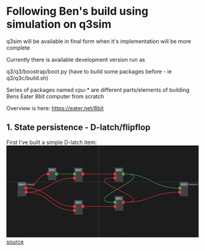 # Following Ben's build using simulation on q3sim

q3sim will be available in final form when it's implementation will be more complete

Currently there is available development version run as 

q3/q3/boostrap/boot.py (have to build some packages before - ie q3/q3c/build.sh)

Series of packages named cpu-* are different parts/elements of building Bens Eater 8bit computer from scratch 

Overview is here:
https://eater.net/8bit


## 1. State persistence - D-latch/flipflop

First I've built  a simple D-latch item:
![d-latch](../q3/q3/bootstrap/tests/benSAP1/cpu-D-latch.png)
[source](../q3/q3/bootstrap/tests/benSAP1/cpu-D-latch.py)